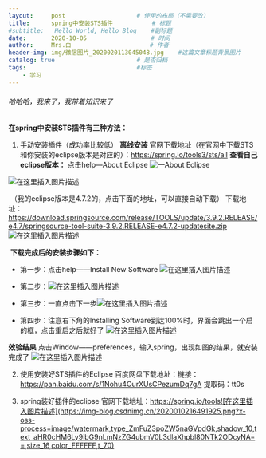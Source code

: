 ```yaml
---
layout:     post                    # 使用的布局（不需要改）
title:      spring中安装STS插件           # 标题 
#subtitle:   Hello World, Hello Blog    #副标题
date:       2020-10-05                  # 时间
author:     Mrs.白                      # 作者
header-img: img/微信图片_2020020113045048.jpg    #这篇文章标题背景图片
catalog: true                       # 是否归档
tags:                               #标签
    - 学习
---
```


###### 哈哈哈，我来了，我带着知识来了

**在spring中安装STS插件有三种方法：**
1. 手动安装插件（成功率比较低）
   **离线安装**
   官网下载地址（在官网中下载STS和你安装的eclipse版本是对应的）：https://spring.io/tools3/sts/all
   **查看自己eclipse版本：**
   点击help—About Eclipse
   ![—About Eclipse](https://img-blog.csdnimg.cn/20200105192415214.png?x-oss-process=image/watermark,type_ZmFuZ3poZW5naGVpdGk,shadow_10,text_aHR0cHM6Ly9ibG9nLmNzZG4ubmV0L3dlaXhpbl80NTk2ODcyNA==,size_16,color_FFFFFF,t_70)



![在这里插入图片描述](https://img-blog.csdnimg.cn/20200105192554264.png?x-oss-process=image/watermark,type_ZmFuZ3poZW5naGVpdGk,shadow_10,text_aHR0cHM6Ly9ibG9nLmNzZG4ubmV0L3dlaXhpbl80NTk2ODcyNA==,size_16,color_FFFFFF,t_70)

​		（我的eclipse版本是4.7.2的，点击下面的地址，可以直接自动下载）
​		下载地址：https://download.springsource.com/release/TOOLS/update/3.9.2.RELEASE/e4.7/springsource-tool-suite-3.9.2.RELEASE-e4.7.2-updatesite.zip
![在这里插入图片描述](https://img-blog.csdnimg.cn/20200103101754473.jpg)

​	**下载完成后的安装步骤如下：**

- 第一步：点击help——Install New Software
  ![在这里插入图片描述](https://img-blog.csdnimg.cn/20200102173709863.jpg?x-oss-process=image/watermark,type_ZmFuZ3poZW5naGVpdGk,shadow_10,text_aHR0cHM6Ly9ibG9nLmNzZG4ubmV0L3dlaXhpbl80NTk2ODcyNA==,size_16,color_FFFFFF,t_70)

- 第二步：![在这里插入图片描述](https://img-blog.csdnimg.cn/20200102174327548.JPG?x-oss-diyiprocess=image/watermark,type_ZmFuZ3poZW5naGVpdGk,shadow_10,text_aHR0cHM6Ly9ibG9nLmNzZG4ubmV0L3dlaXhpbl80NTk2ODcyNA==,size_16,color_FFFFFF,t_70)

- 第三步：一直点击下一步![在这里插入图片描述](https://img-blog.csdnimg.cn/20200102174739766.jpg?x-oss-process=image/watermark,type_ZmFuZ3poZW5naGVpdGk,shadow_10,text_aHR0cHM6Ly9ibG9nLmNzZG4ubmV0L3dlaXhpbl80NTk2ODcyNA==,size_16,color_FFFFFF,t_70)

-  第四步：注意右下角的Installing  Software到达100%时，界面会跳出一个启的框，点击重启之后就好了
   ![在这里插入图片描述](https://img-blog.csdnimg.cn/20200103102004543.jpg)

  **效验结果**
  点击Window——preferences，输入spring，出现如图的结果，就安装完成了
  ![在这里插入图片描述](https://img-blog.csdnimg.cn/20200103102906611.jpg?x-oss-process=image/watermark,type_ZmFuZ3poZW5naGVpdGk,shadow_10,text_aHR0cHM6Ly9ibG9nLmNzZG4ubmV0L3dlaXhpbl80NTk2ODcyNA==,size_16,color_FFFFFF,t_70)

2. 使用安装好STS插件的Eclipse
   百度网盘下载地址：链接：https://pan.baidu.com/s/1Nohu4OurXUsCPezumDq7gA 
   提取码：tt0s

3. spring装好插件的eclipse
   官网下载地址：https://spring.io/tools![在这里插入图片描述](https://img-blog.csdnimg.cn/2020010216491925.png?x-oss-process=image/watermark,type_ZmFuZ3poZW5naGVpdGk,shadow_10,text_aHR0cHM6Ly9ibG9nLmNzZG4ubmV0L3dlaXhpbl80NTk2ODcyNA==,size_16,color_FFFFFF,t_70)